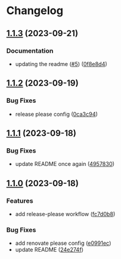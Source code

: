 # Changelog

## [1.1.3](https://github.com/patheard/test-release-please/compare/v1.1.2...v1.1.3) (2023-09-21)


### Documentation

* updating the readme ([#5](https://github.com/patheard/test-release-please/issues/5)) ([0f8e8d4](https://github.com/patheard/test-release-please/commit/0f8e8d40769bac0c51fa15228ca421a9243275cb))

## [1.1.2](https://github.com/patheard/test-release-please/compare/v1.1.1...v1.1.2) (2023-09-19)


### Bug Fixes

* release please config ([0ca3c94](https://github.com/patheard/test-release-please/commit/0ca3c94b26e10d610b51f34378b8f01c5d392086))

## [1.1.1](https://github.com/patheard/test-release-please/compare/v1.1.0...v1.1.1) (2023-09-18)


### Bug Fixes

* update README once again ([4957830](https://github.com/patheard/test-release-please/commit/4957830d185d182425ee28b8f299644e9f5447e7))

## [1.1.0](https://github.com/patheard/test-release-please/compare/v1.0.0...v1.1.0) (2023-09-18)


### Features

* add release-please workflow ([fc7d0b8](https://github.com/patheard/test-release-please/commit/fc7d0b817dfb456a49cde11b7126a87b10b2b77a))


### Bug Fixes

* add renovate please config ([e0991ec](https://github.com/patheard/test-release-please/commit/e0991ec5c3fe7ec0e434599c1d5db76ea30c6354))
* update README ([24e274f](https://github.com/patheard/test-release-please/commit/24e274f1c0f6b88bf3cad0cdf6db16d5ad320ac9))
